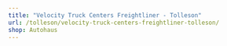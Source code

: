 ```yaml
---
title: "Velocity Truck Centers Freightliner - Tolleson"
url: /tolleson/velocity-truck-centers-freightliner-tolleson/
shop: Autohaus
---
```

